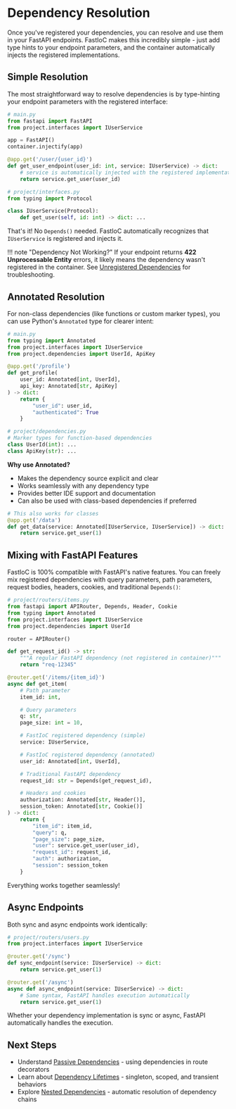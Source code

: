 # Dependency Resolution

Once you've registered your dependencies, you can resolve and use them in your FastAPI endpoints. FastIoC makes this incredibly simple - just add type hints to your endpoint parameters, and the container automatically injects the registered implementations.

## Simple Resolution

The most straightforward way to resolve dependencies is by type-hinting your endpoint parameters with the registered interface:

```python
# main.py
from fastapi import FastAPI
from project.interfaces import IUserService

app = FastAPI()
container.injectify(app)

@app.get('/user/{user_id}')
def get_user_endpoint(user_id: int, service: IUserService) -> dict:
    # service is automatically injected with the registered implementation
    return service.get_user(user_id)
```

```python
# project/interfaces.py
from typing import Protocol

class IUserService(Protocol):
    def get_user(self, id: int) -> dict: ...
```

That's it! No `Depends()` needed. FastIoC automatically recognizes that `IUserService` is registered and injects it.

!!! note "Dependency Not Working?"
    If your endpoint returns **422 Unprocessable Entity** errors, it likely means the dependency wasn't registered in the container. See [Unregistered Dependencies](injectify.md#important-unregistered-dependencies) for troubleshooting.

## Annotated Resolution

For non-class dependencies (like functions or custom marker types), you can use Python's `Annotated` type for clearer intent:

```python
# main.py
from typing import Annotated
from project.interfaces import IUserService
from project.dependencies import UserId, ApiKey

@app.get('/profile')
def get_profile(
    user_id: Annotated[int, UserId],
    api_key: Annotated[str, ApiKey]
) -> dict:
    return {
        "user_id": user_id,
        "authenticated": True
    }
```

```python
# project/dependencies.py
# Marker types for function-based dependencies
class UserId(int): ...
class ApiKey(str): ...
```

**Why use Annotated?**

- Makes the dependency source explicit and clear
- Works seamlessly with any dependency type
- Provides better IDE support and documentation
- Can also be used with class-based dependencies if preferred

```python
# This also works for classes
@app.get('/data')
def get_data(service: Annotated[IUserService, IUserService]) -> dict:
    return service.get_user(1)
```

## Mixing with FastAPI Features

FastIoC is 100% compatible with FastAPI's native features. You can freely mix registered dependencies with query parameters, path parameters, request bodies, headers, cookies, and traditional `Depends()`:

```python
# project/routers/items.py
from fastapi import APIRouter, Depends, Header, Cookie
from typing import Annotated
from project.interfaces import IUserService
from project.dependencies import UserId

router = APIRouter()

def get_request_id() -> str:
    """A regular FastAPI dependency (not registered in container)"""
    return "req-12345"

@router.get('/items/{item_id}')
async def get_item(
    # Path parameter
    item_id: int,

    # Query parameters
    q: str,
    page_size: int = 10,

    # FastIoC registered dependency (simple)
    service: IUserService,

    # FastIoC registered dependency (annotated)
    user_id: Annotated[int, UserId],

    # Traditional FastAPI dependency
    request_id: str = Depends(get_request_id),

    # Headers and cookies
    authorization: Annotated[str, Header()],
    session_token: Annotated[str, Cookie()]
) -> dict:
    return {
        "item_id": item_id,
        "query": q,
        "page_size": page_size,
        "user": service.get_user(user_id),
        "request_id": request_id,
        "auth": authorization,
        "session": session_token
    }
```

Everything works together seamlessly!

<!-- ## ⚠️ Important: Parameter Ordering

Since FastIoC dependencies are converted to FastAPI's `Depends()` under the hood, you need to follow Python's parameter ordering rules:

```python
from typing import Annotated
from project.interfaces import IUserService
from project.dependencies import UserId

@app.get('/example')
def good_example(
    # ✅ CORRECT: Simple parameters first
    item_id: int,
    q: str,
    page: int = 1,

    # Then dependencies (they have default values under the hood)
    service: IUserService,
    user_id: Annotated[int, UserId]
) -> dict:
    return {"status": "ok"}

@app.get('/example')
def bad_example(
    # ❌ WRONG: Dependencies before simple required parameters
    service: IUserService,
    user_id: Annotated[int, UserId],

    # This will cause: "non-default argument follows default argument"
    item_id: int,
    q: str
) -> dict:
    return {"status": "error"}
```

**The rule:** Place required parameters (path params, required query params) **before** injected dependencies.

This is because under the hood, FastIoC transforms:
```python
service: IUserService
```
Into:
```python
service: IUserService = Depends(registered_service)
``` -->

## Async Endpoints

Both sync and async endpoints work identically:

```python
# project/routers/users.py
from project.interfaces import IUserService

@router.get('/sync')
def sync_endpoint(service: IUserService) -> dict:
    return service.get_user(1)

@router.get('/async')
async def async_endpoint(service: IUserService) -> dict:
    # Same syntax, FastAPI handles execution automatically
    return service.get_user(1)
```

Whether your dependency implementation is sync or async, FastAPI automatically handles the execution.

## Next Steps

- Understand [Passive Dependencies](passive.md) - using dependencies in route decorators
- Learn about [Dependency Lifetimes](lifetime.md) - singleton, scoped, and transient behaviors
- Explore [Nested Dependencies](nested.md) - automatic resolution of dependency chains
